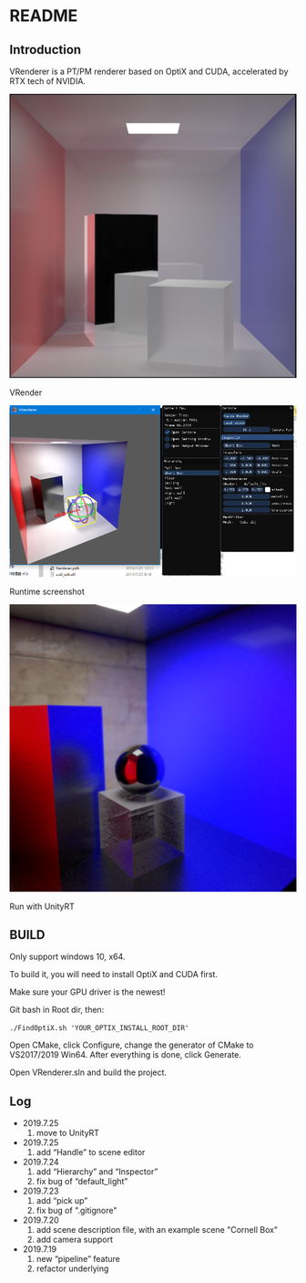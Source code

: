 # README

## Introduction

VRenderer is a PT/PM renderer based on OptiX and CUDA, accelerated by RTX tech of NVIDIA.

![box](./Pics/box.PNG)

VRender

![renderer](./Pics/scene_editor.PNG)

Runtime screenshot

![UnityRT](./Pics/UnityRT.PNG)

Run with UnityRT

## BUILD

Only support windows 10, x64.

To build it, you will need to install OptiX and CUDA first.

Make sure your GPU driver is the newest!

Git bash in Root dir, then:

`./FindOptiX.sh 'YOUR_OPTIX_INSTALL_ROOT_DIR'                 `

Open CMake, click Configure, change the generator of CMake to VS2017/2019 Win64. After everything is done, click Generate.

Open VRenderer.sln and build the project.

## Log
* 2019.7.25
  1. move to UnityRT
* 2019.7.25
  1. add “Handle” to scene editor
* 2019.7.24
  1. add “Hierarchy” and “Inspector”
  2. fix bug of “default_light”
* 2019.7.23
  1. add “pick up”
  2. fix bug of ".gitignore"
* 2019.7.20
  1. add scene description file, with an example scene "Cornell Box"
  2. add camera support
* 2019.7.19
  1. new “pipeline” feature
  2. refactor underlying